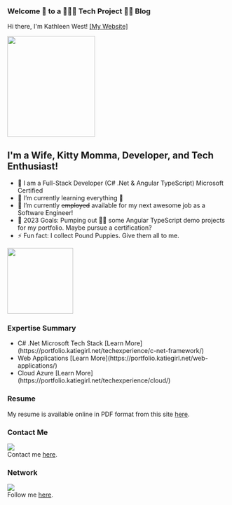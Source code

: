 ### Welcome 👋 to a 👩🏼‍💻 Tech Project 🙆🏼 Blog 

Hi there, I'm Kathleen West! [[My Website]](https://portfolio.katiegirl.net)

<img src="https://www.katiegirl.net/images/GitHubHeadShot.jpg" width="200" height="230">

## I'm a Wife, Kitty Momma, Developer, and Tech Enthusiast!

- 🔭 I am a Full-Stack Developer (C# .Net & Angular TypeScript) Microsoft Certified
- 🌱 I’m currently learning everything 🤣
- 👯 I’m currently ~~employed~~ available for my next awesome job as a Software Engineer!
- 🥅 2023 Goals: Pumping out 💪🏻 some Angular TypeScript demo projects for my portfolio. Maybe pursue a certification?  
- ⚡ Fun fact: I collect Pound Puppies. Give them all to me.  

<img src="https://www.katiegirl.net/images/social/poundpuppies.jpg" width="150" height="150">

### Expertise Summary

<ul>
<li>C# .Net Microsoft Tech Stack [Learn More](https://portfolio.katiegirl.net/techexperience/c-net-framework/)</li>
<li>Web Applications [Learn More](https://portfolio.katiegirl.net/web-applications/)</li>
<li>Cloud Azure [Learn More](https://portfolio.katiegirl.net/techexperience/cloud/)</li>
</ul>

### Resume

My resume is available online in PDF format from this site [here](https://portfolio.katiegirl.net/resume/).

### Contact Me
<img src="https://i2.wp.com/portfolio.katiegirl.net/wp-content/uploads/2017/11/mailontheway.jpg?resize=200%2C181"><br> 
Contact me <a href="https://portfolio.katiegirl.net/2017/11/07/how-to-contact-me/">here</a>. 

### Network

<img src="https://i1.wp.com/portfolio.katiegirl.net/wp-content/uploads/2019/02/linkedin.jpg?resize=150%2C150&ssl=1"><br> 
Follow me <a href="https://www.linkedin.com/in/kathleenewest/">here</a>.
